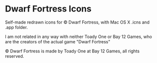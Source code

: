 Dwarf Fortress Icons
====================

Self-made redrawn icons for © Dwarf Fortress, with Mac OS X .icns and .app folder.

I am not related in any way with neither Toady One or Bay 12 Games, who are the creators of the actual game "Dwarf Fortress"

© Dwarf Fortress is made by Toady One at Bay 12 Games, all rights reserved.
